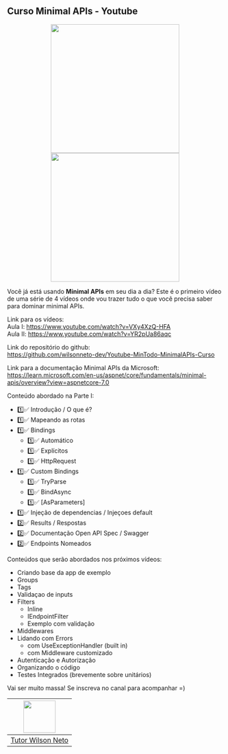 ## Curso Minimal APIs - Youtube 

<p align=center>
  <img width="300" src="https://user-images.githubusercontent.com/20674439/216841373-3e7740c1-4c4e-420e-9753-2dd30bde0529.jpg" />
  <img width="300" src="https://user-images.githubusercontent.com/20674439/217961625-153d754e-b0c2-4629-94f4-4e088535c169.jpg" />
</p>

<p>

Você já está usando <b>Minimal APIs</b> em seu dia a dia? Este é o primeiro vídeo de uma série de 4 vídeos onde vou trazer tudo o que você precisa saber para dominar minimal APIs. 

Link para os vídeos:<br />
Aula I: https://www.youtube.com/watch?v=VXy4XzQ-HFA <br />
Aula II: https://www.youtube.com/watch?v=YR2pUa86aqc

Link do repositório do github:<br />
https://github.com/wilsonneto-dev/Youtube-MinTodo-MinimalAPIs-Curso

Link para a documentação Minimal APIs da Microsoft: <br />
https://learn.microsoft.com/en-us/aspnet/core/fundamentals/minimal-apis/overview?view=aspnetcore-7.0

Conteúdo abordado na Parte I:

- 1️⃣✅ Introdução / O que é?
- 1️⃣✅ Mapeando as rotas
- 1️⃣✅ Bindings
    - 1️⃣✅ Automático
    - 1️⃣✅ Explícitos
    - 1️⃣✅ HttpRequest
- 1️⃣✅ Custom Bindings
    - 1️⃣✅ TryParse
    - 1️⃣✅ BindAsync
    - 1️⃣✅ [AsParameters]
- 1️⃣✅ Injeção de dependencias / Injeçoes default
- 2️⃣✅ Results / Respostas
- 2️⃣✅ Documentação Open API Spec / Swagger
- 2️⃣✅ Endpoints Nomeados

Conteúdos que serão abordados nos próximos vídeos:
- Criando base da app de exemplo
- Groups
- Tags
- Validaçao de inputs
- Filters
    - Inline
    - IEndpointFilter
    - Exemplo com validação
- Middlewares
- Lidando com Errors
    - com UseExceptionHandler (built in)
    - com Middleware customizado
- Autenticação e Autorização
- Organizando o código
- Testes Integrados (brevemente sobre unitários)

Vai ser muito massa!
Se inscreva no canal para acompanhar =)

</p>


| [<img src="https://github.com/wilsonneto-dev.png" width="75px;"/>][1] |
| :-: |
|[Tutor Wilson Neto][1]|


[1]: https://github.com/wilsonneto-dev
